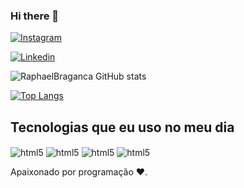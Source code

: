 ### Hi there 👋
[![Instagram](https://img.shields.io/badge/Instagram-E4405F?style=for-the-badge&logo=instagram&logoColor=white)](https://www.instagram.com/braganca_raphael/)

[![Linkedin](https://img.shields.io/badge/LinkedIn-0077B5?style=for-the-badge&logo=linkedin&logoColor=white)](https://www.linkedin.com/in/raphael-bragan%C3%A7a-40706a234/)

![RaphaelBraganca GitHub stats](https://github-readme-stats.vercel.app/api?username=devraphaelbraganca&show_icons=true&theme=radical)

[![Top Langs](https://github-readme-stats.vercel.app/api/top-langs/?username=devraphaelbraganca&layout=compact)](https://github.com/devraphaelbraganca/github-readme-stats)

## Tecnologias que eu uso no meu dia

<div style="display: inline_block*>bcr/>
  <img align="center" alt="html5" src="https://img.shields.io/badge/Java-ED8B00?style=for-the-badge&logo=java&logoColor=white" />


<img align="center" alt="html5" src="https://img.shields.io/badge/PostgreSQL-316192?style=for-the-badge&logo=postgresql&logoColor=white" />

<img align="center" alt="html5" src="https://img.shields.io/badge/Java-ED8B00?style=for-the-badge&logo=java&logoColor=white" />

<img align="center" alt="html5" src="https://img.shields.io/badge/Spotify-1ED760?&style=for-the-badge&logo=spotify&logoColor=white" />
 
 <img align="center" alt="html5" src="https://img.shields.io/badge/Made%20for-VSCode-1f425f.svg" />



Apaixonado por programação ♥.
